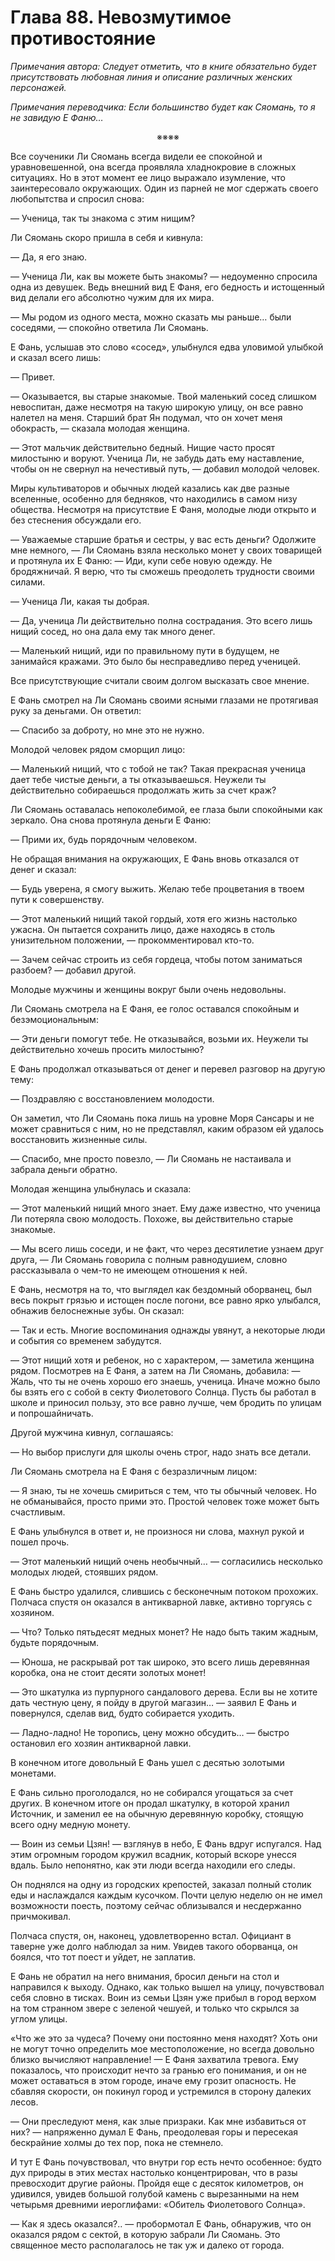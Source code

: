 # Глава 88. Невозмутимое противостояние


<span style="font-style:italic">Примечания автора: Следует отметить, что в книге обязательно будет присутствовать любовная линия и описание различных женских персонажей.</span>

<span style="font-style:italic">Примечания переводчика: Если большинство будет как Сяомань, то я не завидую Е Фаню…</span>

<div align="center"><div align="center">※※※※</div></div>

Все соученики Ли Сяомань всегда видели ее спокойной и уравновешенной, она всегда проявляла хладнокровие в сложных ситуациях. Но в этот момент ее лицо выражало изумление, что заинтересовало окружающих. Один из парней не мог сдержать своего любопытства и спросил снова:

— Ученица, так ты знакома с этим нищим?

Ли Сяомань скоро пришла в себя и кивнула:

— Да, я его знаю.

— Ученица Ли, как вы можете быть знакомы? — недоуменно спросила одна из девушек. Ведь внешний вид Е Фаня, его бедность и истощенный вид делали его абсолютно чужим для их мира.

— Мы родом из одного места, можно сказать мы раньше… были соседями, — спокойно ответила Ли Сяомань.

Е Фань, услышав это слово «сосед», улыбнулся едва уловимой улыбкой и сказал всего лишь:

— Привет.

— Оказывается, вы старые знакомые. Твой маленький сосед слишком невоспитан, даже несмотря на такую широкую улицу, он все равно налетел на меня. Старший брат Ян подумал, что он хочет меня обокрасть, — сказала молодая женщина.

— Этот мальчик действительно бедный. Нищие часто просят милостыню и воруют. Ученица Ли, не забудь дать ему наставление, чтобы он не свернул на нечестивый путь, — добавил молодой человек.

Миры культиваторов и обычных людей казались как две разные вселенные, особенно для бедняков, что находились в самом низу общества. Несмотря на присутствие Е Фаня, молодые люди открыто и без стеснения обсуждали его.

— Уважаемые старшие братья и сестры, у вас есть деньги? Одолжите мне немного, — Ли Сяомань взяла несколько монет у своих товарищей и протянула их Е Фаню: — Иди, купи себе новую одежду. Не бродяжничай. Я верю, что ты сможешь преодолеть трудности своими силами.

— Ученица Ли, какая ты добрая.

— Да, ученица Ли действительно полна сострадания. Это всего лишь нищий сосед, но она дала ему так много денег.

— Маленький нищий, иди по правильному пути в будущем, не занимайся кражами. Это было бы несправедливо перед ученицей.

Все присутствующие считали своим долгом высказать свое мнение.

Е Фань смотрел на Ли Сяомань своими ясными глазами не протягивая руку за деньгами. Он ответил:

— Спасибо за доброту, но мне это не нужно.

Молодой человек рядом сморщил лицо:

— Маленький нищий, что с тобой не так? Такая прекрасная ученица дает тебе чистые деньги, а ты отказываешься. Неужели ты действительно собираешься продолжать жить за счет краж?

Ли Сяомань оставалась непоколебимой, ее глаза были спокойными как зеркало. Она снова протянула деньги Е Фаню:

— Прими их, будь порядочным человеком.

Не обращая внимания на окружающих, Е Фань вновь отказался от денег и сказал:

— Будь уверена, я смогу выжить. Желаю тебе процветания в твоем пути к совершенству.

— Этот маленький нищий такой гордый, хотя его жизнь настолько ужасна. Он пытается сохранить лицо, даже находясь в столь унизительном положении, — прокомментировал кто-то.

— Зачем сейчас строить из себя гордеца, чтобы потом заниматься разбоем? — добавил другой.

Молодые мужчины и женщины вокруг были очень недовольны.

Ли Сяомань смотрела на Е Фаня, ее голос оставался спокойным и безэмоциональным:

— Эти деньги помогут тебе. Не отказывайся, возьми их. Неужели ты действительно хочешь просить милостыню?

Е Фань продолжал отказываться от денег и перевел разговор на другую тему:

— Поздравляю с восстановлением молодости.

Он заметил, что Ли Сяомань пока лишь на уровне Моря Сансары и не может сравниться с ним, но не представлял, каким образом ей удалось восстановить жизненные силы.

— Спасибо, мне просто повезло, — Ли Сяомань не настаивала и забрала деньги обратно.

Молодая женщина улыбнулась и сказала:

— Этот маленький нищий много знает. Ему даже известно, что ученица Ли потеряла свою молодость. Похоже, вы действительно старые знакомые.

— Мы всего лишь соседи, и не факт, что через десятилетие узнаем друг друга, — Ли Сяомань говорила с полным равнодушием, словно рассказывала о чем-то не имеющем отношения к ней.

Е Фань, несмотря на то, что выглядел как бездомный оборванец, был весь покрыт грязью и истощен после погони, все равно ярко улыбался, обнажив белоснежные зубы. Он сказал:

— Так и есть. Многие воспоминания однажды увянут, а некоторые люди и события со временем забудутся.

— Этот нищий хотя и ребенок, но с характером, — заметила женщина рядом. Посмотрев на Е Фаня, а затем на Ли Сяомань, добавила: — Жаль, что ты не очень хорошо его знаешь, ученица. Иначе можно было бы взять его с собой в секту Фиолетового Солнца. Пусть бы работал в школе и приносил пользу, это все равно лучше, чем бродить по улицам и попрошайничать.

Другой мужчина кивнул, соглашаясь:

— Но выбор прислуги для школы очень строг, надо знать все детали.

Ли Сяомань смотрела на Е Фаня с безразличным лицом:

— Я знаю, ты не хочешь смириться с тем, что ты обычный человек. Но не обманывайся, просто прими это. Простой человек тоже может быть счастливым.

Е Фань улыбнулся в ответ и, не произнося ни слова, махнул рукой и пошел прочь.

— Этот маленький нищий очень необычный… — согласились несколько молодых людей, стоявших рядом.

Е Фань быстро удалился, слившись с бесконечным потоком прохожих. Полчаса спустя он оказался в антикварной лавке, активно торгуясь с хозяином.

— Что? Только пятьдесят медных монет? Не надо быть таким жадным, будьте порядочным.

— Юноша, не раскрывай рот так широко, это всего лишь деревянная коробка, она не стоит десяти золотых монет!

— Это шкатулка из пурпурного сандалового дерева. Если вы не хотите дать честную цену, я пойду в другой магазин… — заявил Е Фань и повернулся, сделав вид, будто собирается уходить.

— Ладно-ладно! Не торопись, цену можно обсудить… — быстро остановил его хозяин антикварной лавки.

В конечном итоге довольный Е Фань ушел с десятью золотыми монетами.

Е Фань сильно проголодался, но не собирался угощаться за счет других. В конечном итоге он продал шкатулку, в которой хранил Источник, и заменил ее на обычную деревянную коробку, стоящую всего одну медную монету.

— Воин из семьи Цзян! — взглянув в небо, Е Фань вдруг испугался. Над этим огромным городом кружил всадник, который вскоре унесся вдаль. Было непонятно, как эти люди всегда находили его следы.

Он поднялся на одну из городских крепостей, заказал полный столик еды и наслаждался каждым кусочком. Почти целую неделю он не имел возможности поесть, поэтому сейчас облизывался и несдержанно причмокивал.

Полчаса спустя, он, наконец, удовлетворенно встал. Официант в таверне уже долго наблюдал за ним. Увидев такого оборванца, он боялся, что тот поест и уйдет, не заплатив.

Е Фань не обратил на него внимания, бросил деньги на стол и направился к выходу. Однако, как только вышел на улицу, почувствовал себя словно в тисках. Воин из семьи Цзян уже прибыл в город верхом на том странном звере с зеленой чешуей, и только что скрылся за углом улицы.

«Что же это за чудеса? Почему они постоянно меня находят? Хоть они не могут точно определить мое местоположение, но всегда довольно близко вычисляют направление! — Е Фаня захватила тревога. Ему показалось, что происходит нечто за гранью его понимания, и он не может оставаться в этом городе, иначе ему грозит опасность. Не сбавляя скорости, он покинул город и устремился в сторону далеких лесов.

— Они преследуют меня, как злые призраки. Как мне избавиться от них? — напряженно думал Е Фань, преодолевая горы и пересекая бескрайние холмы до тех пор, пока не стемнело.

И тут Е Фань почувствовал, что внутри гор есть нечто особенное: будто дух природы в этих местах настолько концентрирован, что в разы превосходит другие районы. Пройдя еще с десяток километров, он удивился, увидев большой голубой камень с вырезанными на нем четырьмя древними иероглифами: «Обитель Фиолетового Солнца».

— Как я здесь оказался?.. — пробормотал Е Фань, обнаружив, что он оказался рядом с сектой, в которую забрали Ли Сяомань. Это священное место располагалось не так уж и далеко от города.